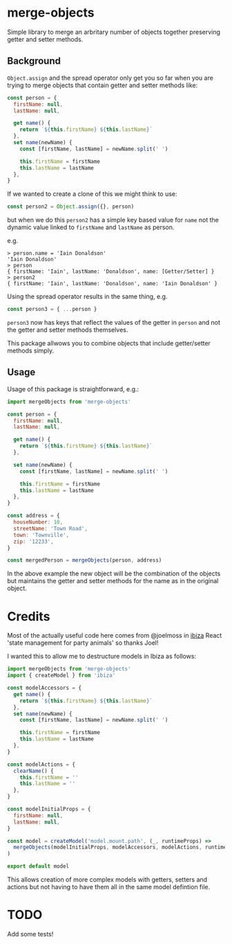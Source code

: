# merge-objects

Simple library to merge an arbritary number of objects together preserving getter and setter methods.

## Background

`Object.assign` and the spread operator only get you so far when you are trying to merge objects that contain getter and setter methods like:

```javascript
const person = {
  firstName: null,
  lastName: null,

  get name() {
    return `${this.firstName} ${this.lastName}`
  },
  set name(newName) {
    const [firstName, lastName] = newName.split(' ')

    this.firstName = firstName
    this.lastName = lastName
  },
}
```

If we wanted to create a clone of this we might think to use:

```javascript
const person2 = Object.assign({}, person)
```

but when we do this `person2` has a simple key based value for `name` not the dynamic value linked to `firstName` and `lastName` as person.

e.g.

```
> person.name = 'Iain Donaldson'
'Iain Donaldson'
> person
{ firstName: 'Iain', lastName: 'Donaldson', name: [Getter/Setter] }
> person2
{ firstName: 'Iain', lastName: 'Donaldson', name: 'Iain Donaldson' }
```

Using the spread operator results in the same thing, e.g.

```javascript
const person3 = { ...person }
```

`person3` now has keys that reflect the values of the getter in `person` and not the getter and setter methods themselves.

This package allwows you to combine objects that include getter/setter methods simply.

## Usage

Usage of this package is straightforward, e.g.:

```javascript
import mergeObjects from 'merge-objects'

const person = {
  firstName: null,
  lastName: null,

  get name() {
    return `${this.firstName} ${this.lastName}`
  },

  set name(newName) {
    const [firstName, lastName] = newName.split(' ')

    this.firstName = firstName
    this.lastName = lastName
  },
}

const address = {
  houseNumber: 10,
  streetName: 'Town Road',
  town: 'Townville',
  zip: '12233',
}

const mergedPerson = mergeObjects(person, address)
```

In the above example the new object will be the combination of the objects but maintains the getter and setter methods for the name as in the original object.

# Credits

Most of the actually useful code here comes from @joelmoss in [ibiza](https://github.com/joelmoss/ibiza) React 'state management for party animals' so thanks Joel!

I wanted this to allow me to destructure models in Ibiza as follows:

```javascript
import mergeObjects from 'merge-objects'
import { createModel } from 'ibiza'

const modelAccessors = {
  get name() {
    return `${this.firstName} ${this.lastName}`
  },
  set name(newName) {
    const [firstName, lastName] = newName.split(' ')

    this.firstName = firstName
    this.lastName = lastName
  },
}

const modelActions = {
  clearName() {
    this.firstName = ''
    this.lastName = ''
  },
}

const modelInitialProps = {
  firstName: null,
  lastName: null,
}

const model = createModel('model.mount.path', (_, runtimeProps) =>
  mergeObjects(modelInitialProps, modelAccessors, modelActions, runtimeProps)
)

export default model
```

This allows creation of more complex models with getters, setters and actions but not having to have them all in the same model defintion file.

# TODO

Add some tests!
